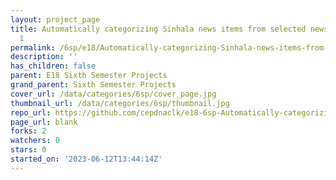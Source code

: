 ```yaml
---
layout: project_page
title: Automatically categorizing Sinhala news items from selected news sources group
  1
permalink: /6sp/e18/Automatically-categorizing-Sinhala-news-items-from-selected-news-sources-group-1/
description: ''
has_children: false
parent: E18 Sixth Semester Projects
grand_parent: Sixth Semester Projects
cover_url: /data/categories/6sp/cover_page.jpg
thumbnail_url: /data/categories/6sp/thumbnail.jpg
repo_url: https://github.com/cepdnaclk/e18-6sp-Automatically-categorizing-Sinhala-news-items-from-selected-news-sources-group-1
page_url: blank
forks: 2
watchers: 0
stars: 0
started_on: '2023-06-12T13:44:14Z'
---
```


